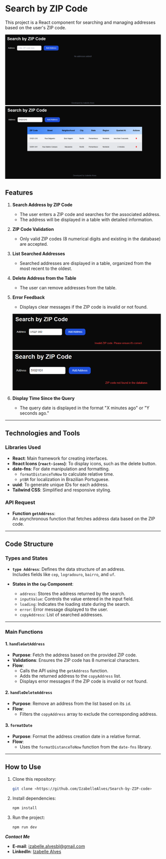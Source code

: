 # Search by ZIP Code

This project is a React component for searching and managing addresses based on the user's ZIP code.

![alt text](image/image.png)
![alt text](image/image3.png)

## Features

1. **Search Address by ZIP Code**

   - The user enters a ZIP code and searches for the associated address.
   - The address will be displayed in a table with detailed information.

2. **ZIP Code Validation**

   - Only valid ZIP codes (8 numerical digits and existing in the database) are accepted.

3. **List Searched Addresses**

   - Searched addresses are displayed in a table, organized from the most recent to the oldest.

4. **Delete Address from the Table**

   - The user can remove addresses from the table.

5. **Error Feedback**

   - Displays clear messages if the ZIP code is invalid or not found.

   ![alt text](image/image1.png)
   ![alt text](image/image2.png)

6. **Display Time Since the Query**
   - The query date is displayed in the format "X minutes ago" or "Y seconds ago."

---

## Technologies and Tools

### **Libraries Used**

- **React**: Main framework for creating interfaces.
- **React Icons (`react-icons`)**: To display icons, such as the delete button.
- **date-fns**: For date manipulation and formatting.
  - `formatDistanceToNow` to calculate relative time.
  - `ptBR` for localization in Brazilian Portuguese.
- **uuid**: To generate unique IDs for each address.
- **Tailwind CSS**: Simplified and responsive styling.

### **API Request**

- **Function `getAddress`**:  
  An asynchronous function that fetches address data based on the ZIP code.

---

## Code Structure

### **Types and States**

- **`type Address`**: Defines the data structure of an address.  
  Includes fields like `cep`, `logradouro`, `bairro`, and `uf`.

- **States in the `Cep` Component**:
  - `address`: Stores the address returned by the search.
  - `inputValue`: Controls the value entered in the input field.
  - `loading`: Indicates the loading state during the search.
  - `error`: Error message displayed to the user.
  - `copyAddress`: List of searched addresses.

---

### **Main Functions**

#### **1. `handleGetAddress`**

- **Purpose**: Fetch the address based on the provided ZIP code.
- **Validations**: Ensures the ZIP code has 8 numerical characters.
- **Flow**:
  - Calls the API using the `getAddress` function.
  - Adds the returned address to the `copyAddress` list.
  - Displays error messages if the ZIP code is invalid or not found.

#### **2. `handleDeleteAddress`**

- **Purpose**: Remove an address from the list based on its `id`.
- **Flow**:
  - Filters the `copyAddress` array to exclude the corresponding address.

#### **3. `formatDate`**

- **Purpose**: Format the address creation date in a relative format.
- **Flow**:
  - Uses the `formatDistanceToNow` function from the `date-fns` library.

---

## How to Use

1. Clone this repository:
   ```bash
   git clone <https://github.com/IzabelleAlves/Search-by-ZIP-code>
   ```
2. Install dependencies:
   ```bash
   npm install
   ```
3. Run the project:
   ```bash
   npm run dev
   ```

**_Contact Me_**

- **E-mail**: [izabelle.alvesbl@gmail.com](mailto:izabelle.alvesbl@gmail.com)
- **LinkedIn**: [Izabelle Alves](https://www.linkedin.com/in/izabellealvess/)

